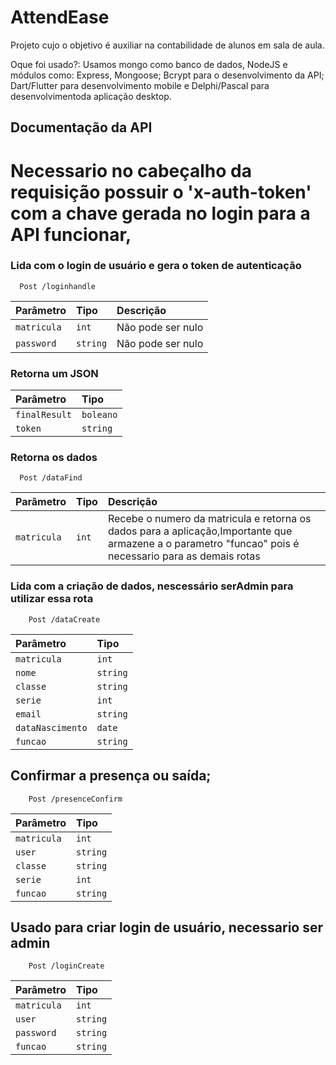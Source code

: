 
# AttendEase

Projeto cujo o objetivo é auxiliar na contabilidade de alunos em sala de aula.

Oque foi usado?:
Usamos mongo como banco de dados, NodeJS e módulos como: Express, Mongoose; Bcrypt para o desenvolvimento da API; Dart/Flutter para desenvolvimento mobile e Delphi/Pascal para desenvolvimentoda aplicação desktop.




## Documentação da API

# Necessario no cabeçalho da requisição possuir o 'x-auth-token' com a chave gerada no login para a API funcionar,


### Lida com o login de usuário e gera o token de autenticação
```http
  Post /loginhandle
```

| Parâmetro   | Tipo       | Descrição                           |
| :---------- | :--------- | :---------------------------------- |
| `matricula` | `int` |Não pode ser nulo|
|`password`|`string`|Não pode ser nulo|

### Retorna um JSON
| Parâmetro   | Tipo       | 
| :---------- | :--------- | 
| `finalResult` | `boleano` |
|`token`|`string`|



### Retorna os dados

```http
  Post /dataFind
```

| Parâmetro   | Tipo       | Descrição                                   |
| :---------- | :--------- | :------------------------------------------ |
| `matricula`      | `int` |Recebe o numero da matricula e retorna os dados para a aplicação,Importante que armazene a o parametro "funcao" pois é necessario para as demais rotas|

### Lida com a criação de dados, nescessário serAdmin para utilizar essa rota

```http
    Post /dataCreate
```
|Parâmetro|Tipo|
|:--------|:---|
|`matricula`|`int`|
|`nome`|`string`|
|`classe`|`string`|
|`serie`|`int`|
|`email`|`string`|
|`dataNascimento`|`date`|
|`funcao`|`string`|

## Confirmar a presença ou saída;

```http
    Post /presenceConfirm
```
|Parâmetro|Tipo|
|:--------|:---|
|`matricula`|`int`|
|`user`|`string`|
|`classe`|`string`|
|`serie`|`int`|
|`funcao`|`string`|

## Usado para criar login de usuário, necessario ser admin

```http
    Post /loginCreate
```
|Parâmetro|Tipo|
|:--------|:---|
|`matricula`|`int`|
|`user`|`string`|
|`password`|`string`|
|`funcao`|`string`|



